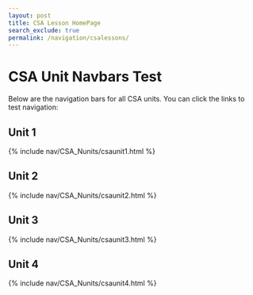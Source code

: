 ```yaml
---
layout: post 
title: CSA Lesson HomePage
search_exclude: true
permalink: /navigation/csalessons/
---
```



# CSA Unit Navbars Test

Below are the navigation bars for all CSA units. You can click the links to test navigation:

## Unit 1
{% include nav/CSA_Nunits/csaunit1.html %}

## Unit 2
{% include nav/CSA_Nunits/csaunit2.html %}

## Unit 3
{% include nav/CSA_Nunits/csaunit3.html %}

## Unit 4
{% include nav/CSA_Nunits/csaunit4.html %}